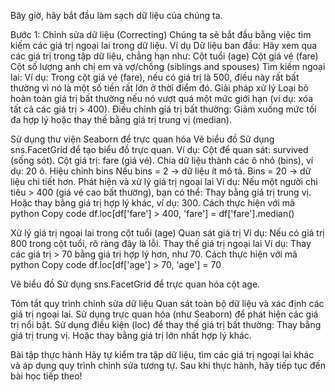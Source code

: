 Bây giờ, hãy bắt đầu làm sạch dữ liệu của chúng ta.

Bước 1: Chỉnh sửa dữ liệu (Correcting)
Chúng ta sẽ bắt đầu bằng việc tìm kiếm các giá trị ngoại lai trong dữ liệu.
Ví dụ
Dữ liệu ban đầu: Hãy xem qua các giá trị trong tập dữ liệu, chẳng hạn như:
Cột tuổi (age)
Cột giá vé (fare)
Cột số lượng anh chị em và vợ/chồng (siblings and spouses)
Tìm kiếm ngoại lai:
Ví dụ: Trong cột giá vé (fare), nếu có giá trị là 500, điều này rất bất thường vì nó là một số tiền rất lớn ở thời điểm đó.
Giải pháp xử lý
Loại bỏ hoàn toàn giá trị bất thường nếu nó vượt quá một mức giới hạn (ví dụ: xóa tất cả các giá trị > 400).
Điều chỉnh giá trị bất thường: Giảm xuống mức tối đa hợp lý hoặc thay thế bằng giá trị trung vị (median).

Sử dụng thư viện Seaborn để trực quan hóa
Vẽ biểu đồ
Sử dụng sns.FacetGrid để tạo biểu đồ trực quan. Ví dụ:
Cột để quan sát: survived (sống sót).
Cột giá trị: fare (giá vé).
Chia dữ liệu thành các ô nhỏ (bins), ví dụ: 20 ô.
Hiệu chỉnh bins
Nếu bins = 2 → dữ liệu ít mô tả.
Bins = 20 → dữ liệu chi tiết hơn.
Phát hiện và xử lý giá trị ngoại lai
Ví dụ: Nếu một người chi tiêu > 400 (giá vé cao bất thường), bạn có thể:
Thay bằng giá trị trung vị.
Hoặc thay bằng giá trị hợp lý khác, ví dụ: 300.
Cách thực hiện với mã
python
Copy code
df.loc[df['fare'] > 400, 'fare'] = df['fare'].median()


Xử lý giá trị ngoại lai trong cột tuổi (age)
Quan sát giá trị
Ví dụ: Nếu có giá trị 800 trong cột tuổi, rõ ràng đây là lỗi.
Thay thế giá trị ngoại lai
Ví dụ: Thay các giá trị > 70 bằng giá trị hợp lý hơn, như 70.
Cách thực hiện với mã
python
Copy code
df.loc[df['age'] > 70, 'age'] = 70

Vẽ biểu đồ
Sử dụng sns.FacetGrid để trực quan hóa cột age.

Tóm tắt quy trình chỉnh sửa dữ liệu
Quan sát toàn bộ dữ liệu và xác định các giá trị ngoại lai.
Sử dụng trực quan hóa (như Seaborn) để phát hiện các giá trị nổi bật.
Sử dụng điều kiện (loc) để thay thế giá trị bất thường:
Thay bằng giá trị trung vị.
Hoặc thay bằng giá trị lớn nhất hợp lý khác.

Bài tập thực hành
Hãy tự kiểm tra tập dữ liệu, tìm các giá trị ngoại lai khác và áp dụng quy trình chỉnh sửa tương tự.
Sau khi thực hành, hãy tiếp tục đến bài học tiếp theo!

